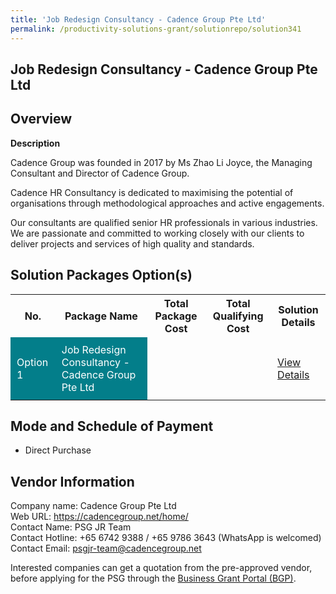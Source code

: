 ```yaml
---
title: 'Job Redesign Consultancy - Cadence Group Pte Ltd'
permalink: /productivity-solutions-grant/solutionrepo/solution341
---
```


## Job Redesign Consultancy - Cadence Group Pte Ltd

## Overview

**Description**

Cadence Group was founded in 2017 by Ms Zhao Li Joyce, the Managing Consultant and Director of Cadence Group.  

Cadence HR Consultancy is dedicated to maximising the potential of organisations through methodological approaches and active engagements.  

Our consultants are qualified senior HR professionals in various industries. We are passionate and committed to working closely with our clients to deliver projects and services of high quality and standards. 

## Solution Packages Option(s)

<table>
<tr>
<th><b>No.</b></th>
<th><b>Package Name</b></th>
<th><b>Total Package Cost</b></th>
<th><b>Total Qualifying Cost</b></th>
<th><b>Solution Details</b></th>
</tr>
<tr>
<td style='padding: 10px; background-color: #037E8A; color: #FFFFFF;'>Option 1</td>
<td style='padding: 10px; background-color: #037E8A; color: #FFFFFF;'>Job Redesign Consultancy - Cadence Group Pte Ltd</td>
<td style='padding: 10px;'></td>
<td style='padding: 10px;'></td>
<td style='padding: 10px;'><a href='/images/psg/CaseStudiesbyCadence.pdf' target='_blank'>View Details</a></td>
</tr>
</table>

## Mode and Schedule of Payment

 - Direct Purchase

## Vendor Information

 Company name: Cadence Group Pte Ltd<br>Web URL: https://cadencegroup.net/home/ <br>Contact Name: PSG JR Team<br>Contact Hotline: +65 6742 9388 / +65 9786 3643 (WhatsApp is welcomed)<br>Contact Email: psgjr-team@cadencegroup.net

Interested companies can get a quotation from the pre-approved vendor, before applying for the PSG through the <a href='https://www.businessgrants.gov.sg/' target='_blank' rel='noopener'>Business Grant Portal (BGP)</a>.

<script src="/jquery/resize-tables.js"></script>

